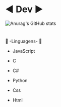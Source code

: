 #  ◄ Dev ►

![Anurag's GitHub stats](https://github-readme-stats.vercel.app/api?username=LyeZinho&theme=chartreuse-dark&show_icons=true)

#
 📕 -Linguagens- 📕
 
 
- JavaScript

- C
  
- C#

- Python

- Css
  
- Html


